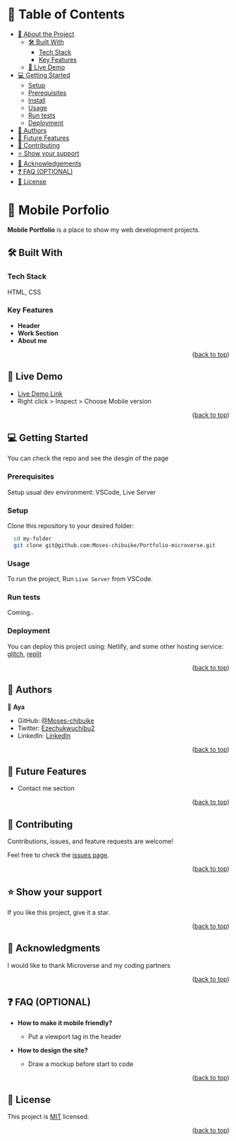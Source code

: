 <a name="readme-top"></a>

# 📗 Table of Contents

- [📖 About the Project](#about-project)
  - [🛠 Built With](#built-with)
    - [Tech Stack](#tech-stack)
    - [Key Features](#key-features)
  - [🚀 Live Demo](#live-demo)
- [💻 Getting Started](#getting-started)
  - [Setup](#setup)
  - [Prerequisites](#prerequisites)
  - [Install](#install)
  - [Usage](#usage)
  - [Run tests](#run-tests)
  - [Deployment](#triangular_flag_on_post-deployment)
- [👥 Authors](#authors)
- [🔭 Future Features](#future-features)
- [🤝 Contributing](#contributing)
- [⭐️ Show your support](#support)
- [🙏 Acknowledgements](#acknowledgements)
- [❓ FAQ (OPTIONAL)](#faq)
- [📝 License](#license)

# 📖 Mobile Porfolio <a name="about-project"></a>

**Mobile Portfolio** is a place to show my web development projects.

## 🛠 Built With <a name="built-with"></a>

### Tech Stack <a name="tech-stack"></a>
HTML, CSS

### Key Features <a name="key-features"></a>

- **Header**
- **Work Section**
- **About me**

<p align="right">(<a href="#readme-top">back to top</a>)</p>

## 🚀 Live Demo <a name=""></a>

- [Live Demo Link](https://moses-chibuike.github.io/Football-Conference/index.html)
- Right click > Inspect > Choose Mobile version

<p align="right">(<a href="#readme-top">back to top</a>)</p>

## 💻 Getting Started <a name="getting-started"></a>

You can check the repo and see the desgin of the page

### Prerequisites

Setup usual dev environment: VSCode, Live Server

### Setup

Clone this repository to your desired folder:

```sh
  cd my-folder
  git clone git@github.com:Moses-chibuike/Portfolio-microverse.git
```

### Usage

To run the project, Run `Live Server` from VSCode.

### Run tests

Coming..


### Deployment

You can deploy this project using: Netlify, and some other hosting service: <a href="https://glitch.com/">glitch</a>, <a href="https://replit.com/">replit</a>

<p align="right">(<a href="#readme-top">back to top</a>)</p>

## 👥 Authors <a name="authors"></a>


👤 **Aya**

- GitHub: [@Moses-chibuike](https://github.com/Moses-chibuike/)
- Twitter: [Ezechukwuchibu2](https://twitter.com/Ezechukwuchibu2)
- LinkedIn: [LinkedIn](https://www.linkedin.com/in/ezechukwu-chibuike/)

<p align="right">(<a href="#readme-top">back to top</a>)</p>

## 🔭 Future Features <a name="future-features"></a>

- Contact me section

<p align="right">(<a href="#readme-top">back to top</a>)</p>

## 🤝 Contributing <a name="contributing"></a>

Contributions, issues, and feature requests are welcome!

Feel free to check the [issues page](../../issues/).

<p align="right">(<a href="#readme-top">back to top</a>)</p>

## ⭐️ Show your support <a name="support"></a>

If you like this project, give it a star.

<p align="right">(<a href="#readme-top">back to top</a>)</p>

## 🙏 Acknowledgments <a name="acknowledgements"></a>

I would like to thank Microverse and my coding partners

<p align="right">(<a href="#readme-top">back to top</a>)</p>

## ❓ FAQ (OPTIONAL) <a name="faq"></a>

- **How to make it mobile friendly?**

  - Put a viewport tag in the header

- **How to design the site?**

  - Draw a mockup before start to code

<p align="right">(<a href="#readme-top">back to top</a>)</p>

## 📝 License <a name="license"></a>

This project is [MIT](./LICENSE) licensed.

<p align="right">(<a href="#readme-top">back to top</a>)</p>
